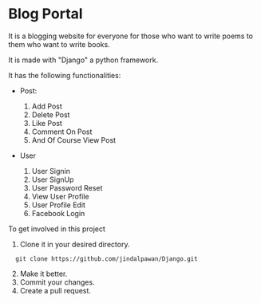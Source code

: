 # Blog Portal

It is a blogging website for everyone for those who want to write poems to them who want to write books.

It is made with "Django" a python framework.

It has the following functionalities:

 - Post:
    1. Add Post
    2. Delete Post
    3. Like Post
    4. Comment On Post
    5. And Of Course View Post
  
 - User
    1. User Signin
    2. User SignUp
    3. User Password Reset
    4. View User Profile
    5. User Profile Edit
    6. Facebook Login

To get involved in this project 
  
 1. Clone it in your desired directory.
 ```
   git clone https://github.com/jindalpawan/Django.git
```
 2. Make it better.
 3. Commit your changes.
 4. Create a pull request.